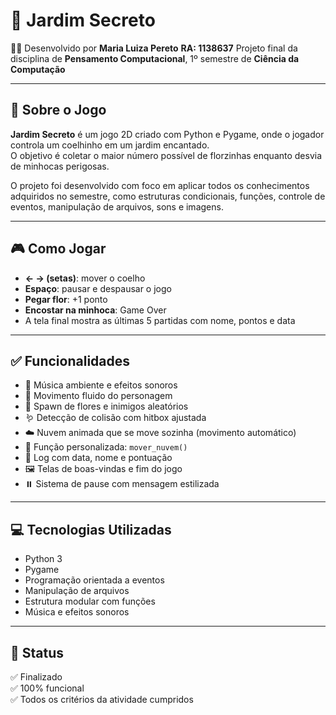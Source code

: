 # 🌸 Jardim Secreto

👩‍💻 Desenvolvido por **Maria Luiza Pereto**  **RA: 1138637**
Projeto final da disciplina de **Pensamento Computacional**, 1º semestre de **Ciência da Computação**

---

## 🧠 Sobre o Jogo

**Jardim Secreto** é um jogo 2D criado com Python e Pygame, onde o jogador controla um coelhinho em um jardim encantado.  
O objetivo é coletar o maior número possível de florzinhas enquanto desvia de minhocas perigosas.

O projeto foi desenvolvido com foco em aplicar todos os conhecimentos adquiridos no semestre, como estruturas condicionais, funções, controle de eventos, manipulação de arquivos, sons e imagens.

---

## 🎮 Como Jogar

- **← → (setas)**: mover o coelho
- **Espaço**: pausar e despausar o jogo
- **Pegar flor**: +1 ponto
- **Encostar na minhoca**: Game Over
- A tela final mostra as últimas 5 partidas com nome, pontos e data

---

## ✅ Funcionalidades

- 🎵 Música ambiente e efeitos sonoros
- 🐰 Movimento fluido do personagem
- 🌼 Spawn de flores e inimigos aleatórios
- 🪱 Detecção de colisão com hitbox ajustada
- ☁️ Nuvem animada que se move sozinha (movimento automático)
- 🔄 Função personalizada: `mover_nuvem()`
- 📄 Log com data, nome e pontuação
- 🖼️ Telas de boas-vindas e fim do jogo
- ⏸️ Sistema de pause com mensagem estilizada

---

## 💻 Tecnologias Utilizadas

- Python 3  
- Pygame  
- Programação orientada a eventos  
- Manipulação de arquivos  
- Estrutura modular com funções  
- Música e efeitos sonoros

---

## 🚀 Status

✅ Finalizado  
✅ 100% funcional  
✅ Todos os critérios da atividade cumpridos  
